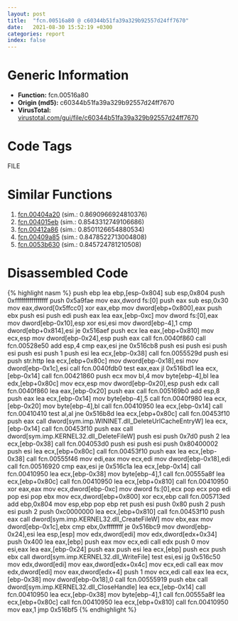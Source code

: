 ```yaml
---
layout: post
title:  "fcn.00516a80 @ c60344b51fa39a329b92557d24ff7670"
date:   2021-08-30 15:52:19 +0300
categories: report
index: false
---
```


# Generic Information
- **Function:** fcn.00516a80
- **Origin (md5):** c60344b51fa39a329b92557d24ff7670
- **VirusTotal:** [virustotal.com/gui/file/c60344b51fa39a329b92557d24ff7670][virustotal_ref]

# Code Tags
<span class="tag" id="FILE">FILE</span>


# Similar Functions

1. [fcn.00404a20][similar_1_ref] (sim.: 0.8690966924810376)
2. [fcn.004015eb][similar_2_ref] (sim.: 0.8543312749106686)
3. [fcn.00412a86][similar_3_ref] (sim.: 0.8501126654880534)
4. [fcn.00409a85][similar_4_ref] (sim.: 0.8478522713004808)
5. [fcn.0053b630][similar_5_ref] (sim.: 0.845724781210508)


# Disassembled Code

{% highlight nasm %}
push ebp
lea ebp,[esp-0x804]
sub esp,0x804
push 0xffffffffffffffff
push 0x5a9fae
mov eax,dword fs:[0]
push eax
sub esp,0x30
mov eax,dword[0x5ffcc0]
xor eax,ebp
mov dword[ebp+0x800],eax
push ebx
push esi
push edi
push eax
lea eax,[ebp-0xc]
mov dword fs:[0],eax
mov dword[ebp-0x10],esp
xor esi,esi
mov dword[ebp-4],1
cmp dword[ebp+0x814],esi
je 0x516aef
push ecx
lea eax,[ebp+0x810]
mov ecx,esp
mov dword[ebp-0x24],esp
push eax
call fcn.0040f860
call fcn.00528e50
add esp,4
cmp eax,esi
jne 0x516cb8
push esi
push esi
push esi
push esi
push 1
push esi
lea ecx,[ebp-0x38]
call fcn.0055529d
push esi
push str.http
lea ecx,[ebp+0x80c]
mov dword[ebp-0x18],esi
mov dword[ebp-0x1c],esi
call fcn.0040fdb0
test eax,eax
jl 0x516bd1
lea ecx,[ebp-0x14]
call fcn.00421860
push ecx
mov bl,4
mov byte[ebp-4],bl
lea edx,[ebp+0x80c]
mov ecx,esp
mov dword[ebp-0x20],esp
push edx
call fcn.0040f860
lea eax,[ebp-0x20]
push eax
call fcn.005169b0
add esp,8
push eax
lea ecx,[ebp-0x14]
mov byte[ebp-4],5
call fcn.0040f980
lea ecx,[ebp-0x20]
mov byte[ebp-4],bl
call fcn.00410950
lea ecx,[ebp-0x14]
call fcn.00410410
test al,al
jne 0x516b8d
lea ecx,[ebp+0x80c]
call fcn.00453f10
push eax
call dword[sym.imp.WININET.dll_DeleteUrlCacheEntryW]
lea ecx,[ebp-0x14]
call fcn.00453f10
push eax
call dword[sym.imp.KERNEL32.dll_DeleteFileW]
push esi
push 0x7d0
push 2
lea ecx,[ebp-0x38]
call fcn.004053d0
push esi
push esi
push 0x80400002
push esi
lea ecx,[ebp+0x80c]
call fcn.00453f10
push eax
lea ecx,[ebp-0x38]
call fcn.00555f46
mov edi,eax
mov ecx,edi
mov dword[ebp-0x18],edi
call fcn.00516920
cmp eax,esi
je 0x516c1a
lea ecx,[ebp-0x14]
call fcn.00410950
lea ecx,[ebp-0x38]
mov byte[ebp-4],1
call fcn.00555a8f
lea ecx,[ebp+0x80c]
call fcn.00410950
lea ecx,[ebp+0x810]
call fcn.00410950
xor eax,eax
mov ecx,dword[ebp-0xc]
mov dword fs:[0],ecx
pop ecx
pop edi
pop esi
pop ebx
mov ecx,dword[ebp+0x800]
xor ecx,ebp
call fcn.005713ed
add ebp,0x804
mov esp,ebp
pop ebp
ret
push esi
push 0x80
push 2
push esi
push 2
push 0xc0000000
lea ecx,[ebp+0x810]
call fcn.00453f10
push eax
call dword[sym.imp.KERNEL32.dll_CreateFileW]
mov ebx,eax
mov dword[ebp-0x1c],ebx
cmp ebx,0xffffffff
je 0x516bc9
mov dword[ebp-0x24],esi
lea esp,[esp]
mov edx,dword[edi]
mov edx,dword[edx+0x34]
push 0x400
lea eax,[ebp]
push eax
mov ecx,edi
call edx
push 0
mov esi,eax
lea eax,[ebp-0x24]
push eax
push esi
lea ecx,[ebp]
push ecx
push ebx
call dword[sym.imp.KERNEL32.dll_WriteFile]
test esi,esi
jg 0x516c50
mov edx,dword[edi]
mov eax,dword[edx+0x4c]
mov ecx,edi
call eax
mov edx,dword[edi]
mov eax,dword[edx+4]
push 1
mov ecx,edi
call eax
lea ecx,[ebp-0x38]
mov dword[ebp-0x18],0
call fcn.00555919
push ebx
call dword[sym.imp.KERNEL32.dll_CloseHandle]
lea ecx,[ebp-0x14]
call fcn.00410950
lea ecx,[ebp-0x38]
mov byte[ebp-4],1
call fcn.00555a8f
lea ecx,[ebp+0x80c]
call fcn.00410950
lea ecx,[ebp+0x810]
call fcn.00410950
mov eax,1
jmp 0x516bf5
{% endhighlight %}


[similar_1_ref]: /report/fcn.00404a20@a1c6b07868a0eea8f4ee5a872aa71909
[similar_2_ref]: /report/fcn.004015eb@de21a548b66aa6c0b17491b6a31e14fa
[similar_3_ref]: /report/fcn.00412a86@ba5ec83721de3ca10b3c9583f3b2c6a1
[similar_4_ref]: /report/fcn.00409a85@4bd33f73402d0d03c0318f793884eb34
[similar_5_ref]: /report/fcn.0053b630@c60344b51fa39a329b92557d24ff7670
[virustotal_ref]: https://www.virustotal.com/gui/file/c60344b51fa39a329b92557d24ff7670